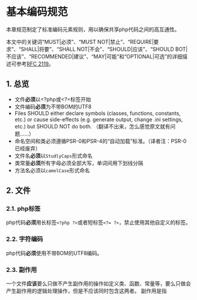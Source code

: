 # 基本编码规范

本章规范制定了标准编码元素规则，用以确保共享php代码之间的高互通性。

本文中的关键词“MUST|必须”、“MUST NOT|禁止”、“REQUIRE|要求”、“SHALL|将要”、“SHALL NOT|不会”、“SHOULD|应该”、“SHOULD BOT|不应该”、“RECOMMENDED|建议”、“MAY|可能”和“OPTIONAL|可选”的详细描述可参考[RFC 2119](http://www.ietf.org/rfc/rfc2119.txt)。

## 1. 总览
* 文件**必须**以<?php或<?=标签开始
* 文件编码**必须**为不带BOM的UTF8
* Files SHOULD either declare symbols (classes, functions, constants, etc.) or cause side-effects (e.g. generate output, change .ini settings, etc.) but SHOULD NOT do both. （翻译不出来，怎么感觉原文就有问题……）
* 命名空间和类必须遵循PSR-0和PSR-4的“自动加载”标准。（译者注：PSR-0已经废弃）
* 文件名**必须**以`StudlyCaps`形式命名
* 类常量**必须**所有字母必须全部大写，单词间用下划线分隔
* 方法名必须以`camelCase`形式命名

## 2. 文件
### 2.1. php标签
php代码**必须**用长标签`<?php ?>`或者短标签`<?= ?>`，禁止使用其他自定义的标签。
### 2.2. 字符编码
php代码**必须**使用不带BOM的UTF8编码。
### 2.3. 副作用
一个文件**应该**要么只做不产生副作用的操作如定义类、函数、常量等，要么只做会产生副作用的逻辑处理操作，但是不应该同时包含这两者。
副作用是指
